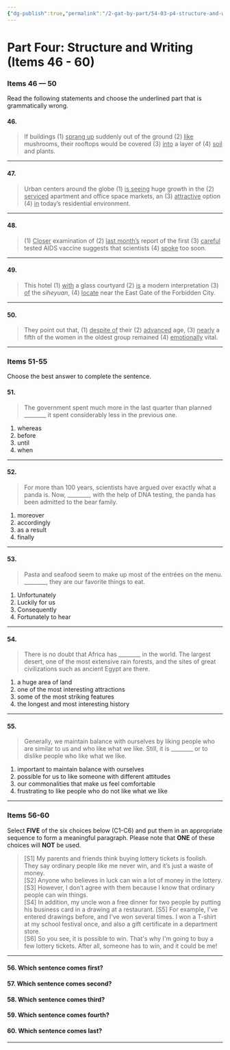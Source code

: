 ```yaml
---
{"dg-publish":true,"permalink":"/2-gat-by-part/54-03-p4-structure-and-writing/"}
---
```


# Part Four: Structure and Writing (Items 46 - 60)

### Items 46 — 50

Read the following statements and choose the underlined part that is grammatically wrong.

#### 46.  
> If buildings (1) <u>sprang up</u> suddenly out of the ground (2) <u>like</u> mushrooms, their rooftops would be covered (3) <u>into</u> a layer of (4) <u>soil</u> and plants.

---

#### 47.  
> Urban centers around the globe (1) <u>is seeing</u> huge growth in the (2) <u>serviced</u> apartment and office space markets, an (3) <u>attractive</u> option (4) <u>in</u> today’s residential environment.

---

#### 48.  
> (1) <u>Closer</u> examination of (2) <u>last month’s</u> report of the first (3) <u>careful</u> tested AIDS vaccine suggests that scientists (4) <u>spoke</u> too soon.

---

#### 49.  
> This hotel (1) <u>with</u> a glass courtyard (2) <u>is</u> a modern interpretation (3) <u>of</u> the *siheyuan*, (4) <u>locate</u> near the East Gate of the Forbidden City.

---

#### 50.  
> They point out that, (1) <u>despite of</u> their (2) <u>advanced</u> age, (3) <u>nearly</u> a fifth of the women in the oldest group remained (4) <u>emotionally</u> vital.

---

### Items 51-55

Choose the best answer to complete the sentence.

#### 51.  
> The government spent much more in the last quarter than planned \_\_\_\_\_\_\_\_ it spent considerably less in the previous one.  
1. whereas  
2. before  
3. until  
4. when  

---

#### 52.  
> For more than 100 years, scientists have argued over exactly what a panda is. Now, \_\_\_\_\_\_\_\_, with the help of DNA testing, the panda has been admitted to the bear family.  
1. moreover  
2. accordingly  
3. as a result  
4. finally  

---

#### 53.  
> Pasta and seafood seem to make up most of the entrées on the menu. \_\_\_\_\_\_\_\_, they are our favorite things to eat.  
1. Unfortunately  
2. Luckily for us  
3. Consequently  
4. Fortunately to hear  

---

#### 54.  
> There is no doubt that Africa has \_\_\_\_\_\_\_\_ in the world. The largest desert, one of the most extensive rain forests, and the sites of great civilizations such as ancient Egypt are there.  
1. a huge area of land  
2. one of the most interesting attractions  
3. some of the most striking features  
4. the longest and most interesting history  

---

#### 55.  
> Generally, we maintain balance with ourselves by liking people who are similar to us and who like what we like. Still, it is \_\_\_\_\_\_\_\_ or to dislike people who like what we like.  
1. important to maintain balance with ourselves  
2. possible for us to like someone with different attitudes  
3. our commonalities that make us feel comfortable  
4. frustrating to like people who do not like what we like  

---

### Items 56-60

Select **FIVE** of the six choices below (C1-C6) and put them in an appropriate sequence to form a meaningful paragraph. Please note that **ONE** of these choices will **NOT** be used.

> [S1] My parents and friends think buying lottery tickets is foolish. They say ordinary people like me never win, and it’s just a waste of money.  
> [S2] Anyone who believes in luck can win a lot of money in the lottery.  
> [S3] However, I don’t agree with them because I know that ordinary people can win things.  
> [S4] In addition, my uncle won a free dinner for two people by putting his business card in a drawing at a restaurant.
> [S5] For example, I've entered drawings before, and I've won several times. I won a T-shirt at my school festival once, and also a gift certificate in a department store.  
> [S6] So you see, it is possible to win. That's why I'm going to buy a few lottery tickets. After all, someone has to win, and it could be me!  

---

#### 56. Which sentence comes **first**?

#### 57. Which sentence comes **second**?

#### 58. Which sentence comes **third**?

#### 59. Which sentence comes **fourth**?

#### 60. Which sentence comes **last**?

--- 
